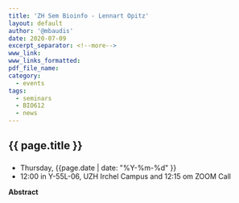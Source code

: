 ```yaml
---
title: 'ZH Sem Bioinfo - Lennart Opitz'
layout: default
author: '@mbaudis'
date: 2020-07-09
excerpt_separator: <!--more-->
www_link:
www_links_formatted:
pdf_file_name:
category:
  - events
tags:
  - seminars
  - BIO612
  - news
---
```


## {{ page.title }}
###

* Thursday, {{page.date | date: "%Y-%m-%d" }}
* 12:00 in Y-55L-06, UZH Irchel Campus and 12:15 om  ZOOM Call

<!--more-->

__Abstract__ 
